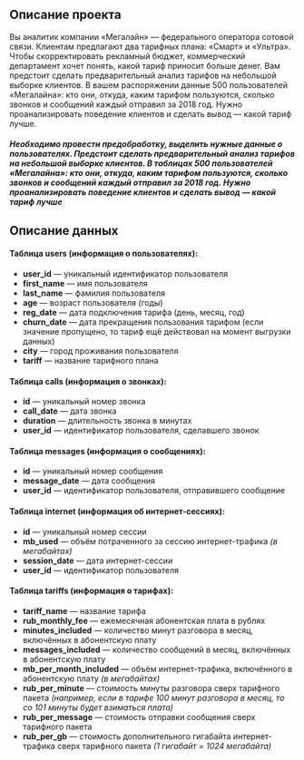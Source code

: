 ## Описание проекта
Вы аналитик компании «Мегалайн» — федерального оператора сотовой связи. Клиентам предлагают два тарифных плана: «Смарт» и «Ультра». Чтобы скорректировать рекламный бюджет, коммерческий департамент хочет понять, какой тариф приносит больше денег.
Вам предстоит сделать предварительный анализ тарифов на небольшой выборке клиентов. В вашем распоряжении данные 500 пользователей «Мегалайна»: кто они, откуда, каким тарифом пользуются, сколько звонков и сообщений каждый отправил за 2018 год. Нужно проанализировать поведение клиентов и сделать вывод — какой тариф лучше.

##### Необходимо провести предобработку, выделить нужные данные о пользователях. Предстоит сделать предварительный анализ тарифов на небольшой выборке клиентов. В таблицах 500 пользователей «Мегалайна»: кто они, откуда, каким тарифом пользуются, сколько звонков и сообщений каждый отправил за 2018 год. Нужно проанализировать поведение клиентов и сделать вывод — какой тариф лучше

## Описание данных

#### Таблица users (информация о пользователях):
* **user_id** — уникальный идентификатор пользователя
* **first_name** — имя пользователя
* **last_name** — фамилия пользователя
* **age** — возраст пользователя (годы)
* **reg_date** — дата подключения тарифа (день, месяц, год)
* **churn_date** — дата прекращения пользования тарифом (если значение пропущено, то тариф ещё действовал на момент выгрузки данных)
* **city** — город проживания пользователя
* **tariff** — название тарифного плана

#### Таблица calls (информация о звонках):
* **id** — уникальный номер звонка
* **call_date** — дата звонка
* **duration** — длительность звонка в минутах
* **user_id** — идентификатор пользователя, сделавшего звонок

#### Таблица messages (информация о сообщениях):
* **id** — уникальный номер сообщения
* **message_date** — дата сообщения
* **user_id** — идентификатор пользователя, отправившего сообщение

#### Таблица internet (информация об интернет-сессиях):
* **id** — уникальный номер сессии
* **mb_used** — объём потраченного за сессию интернет-трафика *(в мегабайтах)*
* **session_date** — дата интернет-сессии
* **user_id** — идентификатор пользователя

#### Таблица tariffs (информация о тарифах):
* **tariff_name** — название тарифа
* **rub_monthly_fee** — ежемесячная абонентская плата в рублях
* **minutes_included** — количество минут разговора в месяц, включённых в абонентскую плату
* **messages_included** — количество сообщений в месяц, включённых в абонентскую плату
* **mb_per_month_included** — объём интернет-трафика, включённого в абонентскую плату *(в мегабайтах)*
* **rub_per_minute** — стоимость минуты разговора сверх тарифного пакета *(например, если в тарифе 100 минут разговора в месяц, то со 101 минуты будет взиматься плата)*
* **rub_per_message** — стоимость отправки сообщения сверх тарифного пакета
* **rub_per_gb** — стоимость дополнительного гигабайта интернет-трафика сверх тарифного пакета *(1 гигабайт = 1024 мегабайта)*
